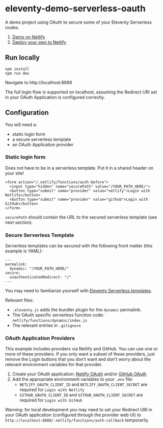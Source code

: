 # eleventy-demo-serverless-oauth

A demo project using OAuth to secure some of your Eleventy Serverless routes.

1. [Demo on Netlify](https://demo-eleventy-serverless-oauth.netlify.app)
1. [Deploy your own to Netlify](https://app.netlify.com/start/deploy?repository=https://github.com/11ty/demo-eleventy-serverless-oauth)


## Run locally

```
npm install
npm run dev
```

Navigate to http://localhost:8888

The full login flow is supported on localhost, assuming the Redirect URI set in your OAuth Application is configured correctly.

## Configuration

You will need a:
* static login form
* a secure serverless template
* an OAuth Application provider

### Static login form

Does not have to be in a serverless template. Put it in a shared header on your site!

```
<form action="/.netlify/functions/auth-before">
  <input type="hidden" name="securePath" value="/YOUR_PATH_HERE/">
  <button type="submit" name="provider" value="netlify">Login with Netlify</button>
  <button type="submit" name="provider" value="github">Login with GitHub</button>
</form>
```

`securePath` should contain the URL to the secured serverless template (see next section).

### Secure Serverless Template

Serverless templates can be secured with the following front matter (this example is YAML):

```
---
permalink:
  dynamic: "/YOUR_PATH_HERE/"
secure:
  unauthenticatedRedirect: "/"
---
```

You may need to familiarize yourself with [Eleventy Serverless templates](https://www.11ty.dev/docs/plugins/serverless/#usage).

Relevant files:
* `.eleventy.js` adds the bundler plugin for the `dynamic` permalink.
* The OAuth specific serverless function code: `netlify/functions/dynamic/index.js`
* The relevant entries in `.gitignore`

### OAuth Application Providers

This example includes providers via Netlify and GitHub. You can use one or more of these providers. If you only want a subset of these providers, just remove the Login buttons that you don’t want and don’t worry about the relevant environment variables for that provider.

1. Create your OAuth application: [Netlify OAuth](https://app.netlify.com/user/applications) and/or [GitHub OAuth](https://github.com/settings/applications/new)
2. Add the appropriate environment variables to your `.env` file:
    * `NETLIFY_OAUTH_CLIENT_ID` and `NETLIFY_OAUTH_CLIENT_SECRET` are required for `Login with Netlify`
    * `GITHUB_OAUTH_CLIENT_ID` and `GITHUB_OAUTH_CLIENT_SECRET` are required for `Login with GitHub`

Warning: for local development you may need to set your Redirect URI in your OAuth application (configured through the provider web UI) to `http://localhost:8888/.netlify/functions/auth-callback` temporarily.